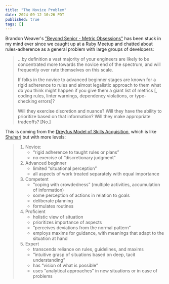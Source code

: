 ```yaml
---
title: "The Novice Problem"
date: 2024-09-12 10:26 PDT
published: true
tags: []
---
```


Brandon Weaver's ["Beyond Senior - Metric Obsessions"](https://dev.to/baweaver/beyond-senior-metric-obsessions-1j7p) has been stuck in my mind ever since we caught up at a Ruby Meetup and chatted about rules-adherence as a general problem with large groups of developers:


<blockquote markdown="1">

...by definition a vast majority of your engineers are likely to be concentrated more towards the novice end of the spectrum, and will frequently over rate themselves on this scale.

If folks in the novice to advanced beginner stages are known for a rigid adherence to rules and almost legalistic approach to them what do you think might happen if you give them a giant list of metrics [, coding rules, linter warnings, dependency violations, or type-checking errors]?

Will they exercise discretion and nuance? Will they have the ability to prioritize based on that information? Will they make appropriate tradeoffs? [No.]

</blockquote>

This is coming from the [Dreyfus Model of Skills Acquisition](https://www.kaizenko.com/the-dreyfus-model-of-skills-acquisition/), which is like [Shuhari](https://island94.org/2018/03/japanese-processes) but with more levels:

<blockquote markdown="1">

1. Novice: 
    - “rigid adherence to taught rules or plans”
    - no exercise of “discretionary judgment”
2. Advanced beginner
    - limited “situational perception”
    - all aspects of work treated separately with equal importance
3. Competent
    - “coping with crowdedness” (multiple activities, accumulation of information)
    - some perception of actions in relation to goals
    - deliberate planning
    - formulates routines
4. Proficient
    - holistic view of situation
    - prioritizes importance of aspects
    - “perceives deviations from the normal pattern”
    - employs maxims for guidance, with meanings that adapt to the situation at hand
5. Expert
    - transcends reliance on rules, guidelines, and maxims
    - “intuitive grasp of situations based on deep, tacit understanding”
    - has “vision of what is possible”
    - uses “analytical approaches” in new situations or in case of problems

</blockquote>


